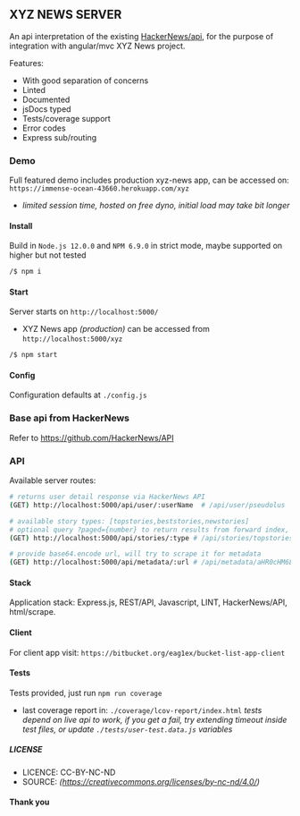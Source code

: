 ## XYZ NEWS SERVER
An api interpretation of the existing [HackerNews/api](https://github.com/HackerNews/API), for the purpose of integration with angular/mvc XYZ News project. 

Features:
* With good separation of concerns 
* Linted
* Documented
* jsDocs typed
* Tests/coverage support
* Error codes
* Express sub/routing


### Demo
Full featured demo includes production xyz-news app, can be accessed on: 
`https://immense-ocean-43660.herokuapp.com/xyz`

- *limited session time, hosted on free dyno, initial load may take bit longer*


#### Install
Build in `Node.js 12.0.0` and `NPM 6.9.0` in strict mode, maybe supported on higher but not tested

```sh
/$ npm i 
```


#### Start
Server starts on `http://localhost:5000/` 
- XYZ News app *(production)* can be accessed from `http://localhost:5000/xyz`

```sh
/$ npm start 
```



#### Config
Configuration defaults at `./config.js`



### Base api from HackerNews
Refer to https://github.com/HackerNews/API


### API
Available server routes:

```sh
# returns user detail response via HackerNews API
(GET) http://localhost:5000/api/user/:userName  # /api/user/pseudolus

# available story types: [topstories,beststories,newstories]
# optional query ?paged={number} to return results from forward index, up to available {pagedTotal}
(GET) http://localhost:5000/api/stories/:type # /api/stories/topstories

# provide base64.encode url, will try to scrape it for metadata
(GET) http://localhost:5000/api/metadata/:url # /api/metadata/aHR0cHM6Ly9hcnN0ZWNobmljYS5jb20vZ2FkZ2V0cy8yMDIxLzA2Lw== 

```


#### Stack
Application stack: Express.js, REST/API, Javascript, LINT, HackerNews/API, html/scrape.



#### Client
For client app visit: `https://bitbucket.org/eag1ex/bucket-list-app-client`



#### Tests
Tests provided, just run `npm run coverage`
- last coverage report in: `./coverage/lcov-report/index.html`
*tests depend on live api to work, if you get a fail, try extending timeout inside test files, or update `./tests/user-test.data.js` variables*



##### LICENSE
* LICENCE: CC-BY-NC-ND
* SOURCE: _(https://creativecommons.org/licenses/by-nc-nd/4.0/)_

#### Thank you